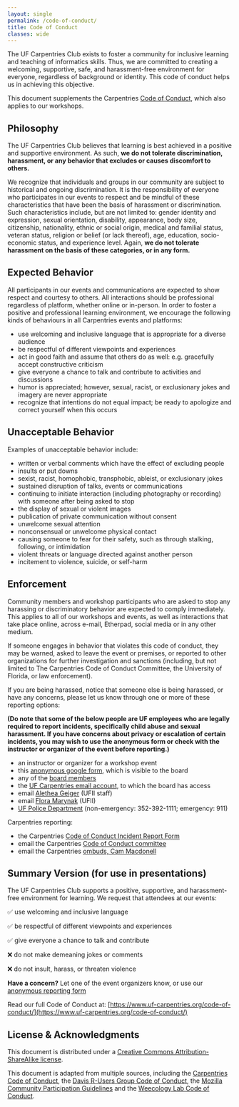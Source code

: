 ```yaml
---
layout: single
permalink: /code-of-conduct/
title: Code of Conduct
classes: wide
---
```


The UF Carpentries Club exists to foster a community for inclusive learning and teaching of informatics skills. Thus, we are committed to creating a welcoming, supportive, safe, and harassment-free environment for everyone, regardless of background or identity. This code of conduct helps us in achieving this objective.

This document supplements the Carpentries [Code of Conduct](https://docs.carpentries.org/topic_folders/policies/code-of-conduct.html), which also applies to our workshops.

## Philosophy

The UF Carpentries Club believes that learning is best achieved in a positive and supportive environment. As such, **we do not tolerate discrimination, harassment, or any behavior that excludes or causes discomfort to others.**

We recognize that individuals and groups in our community are subject to historical and ongoing discrimination. It is the responsibility of everyone who participates in our events to respect and be mindful of these characteristics that have been the basis of harassment or discrimination. Such characteristics include, but are not limited to: gender identity and expression, sexual orientation, disability, appearance, body size, citizenship, nationality, ethnic or social origin, medical and familial status, veteran status, religion or belief (or lack thereof), age, education, socio-economic status, and experience level. Again, **we do not tolerate harassment on the basis of these categories, or in any form.**

## Expected Behavior

All participants in our events and communications are expected to show respect and courtesy to others. All interactions should be professional regardless of platform, whether online or in-person. In order to foster a positive and professional learning environment, we encourage the following kinds of behaviours in all Carpentries events and platforms:

* use welcoming and inclusive language that is appropriate for a diverse audience
* be respectful of different viewpoints and experiences
* act in good faith and assume that others do as well: e.g. gracefully accept constructive criticism
* give everyone a chance to talk and contribute to activities and discussions
* humor is appreciated; however, sexual, racist, or exclusionary jokes and imagery are never appropriate
* recognize that intentions do not equal impact; be ready to apologize and correct yourself when this occurs

## Unacceptable Behavior

Examples of unacceptable behavior include:

* written or verbal comments which have the effect of excluding people
* insults or put downs
* sexist, racist, homophobic, transphobic, ableist, or exclusionary jokes
* sustained disruption of talks, events or communications
* continuing to initiate interaction (including photography or recording) with someone after being asked to stop
* the display of sexual or violent images
* publication of private communication without consent
* unwelcome sexual attention
* nonconsensual or unwelcome physical contact
* causing someone to fear for their safety, such as through stalking, following, or intimidation
* violent threats or language directed against another person
* incitement to violence, suicide, or self-harm

## Enforcement

Community members and workshop participants who are asked to stop any harassing or discriminatory behavior are expected to comply immediately. This applies to all of our workshops and events, as well as interactions that take place online, across e-mail, Etherpad, social media or in any other medium.

If someone engages in behavior that violates this code of conduct, they may be warned, asked to leave the event or premises, or reported to other organizations for further investigation and sanctions (including, but not limited to The Carpentries Code of Conduct Committee, the University of Florida, or law enforcement). 

If you are being harassed, notice that someone else is being harassed, or have any concerns, please let us know through one or more of these reporting options:

**(Do note that some of the below people are UF employees who are legally required to report incidents, specifically child abuse and sexual harassment. If you have concerns about privacy or escalation of certain incidents, you may wish to use the anonymous form or check with the instructor or organizer of the event before reporting.)**

* an instructor or organizer for a workshop event
* this [anonymous google form](https://docs.google.com/forms/d/e/1FAIpQLSdFLEqHCUhH-ONEnNp-ewycXD6pa1CeDGRp4m4bZjodibMuPw/viewform?usp=sf_link), which is visible to the board
* any of the [board members](https://www.uf-carpentries.org/governance/)
* the [UF Carpentries email account](mailto:ufcarpentries@googlegroups.com), to which the board has access
* email [Alethea Geiger](mailto:ageiger0213@ufl.edu) (UFII staff)
* email [Flora Marynak](mailto:flora.marynak@ufl.edu) (UFII)
* [UF Police Department](https://police.ufl.edu/contact/) (non-emergency: 352-392-1111; emergency: 911)

Carpentries reporting:
* the Carpentries [Code of Conduct Incident Report Form](https://goo.gl/forms/KoUfO53Za3apOuOK2)
* email the Carpentries [Code of Conduct committee](mailto:coc@carpentries.org)
* email the Carpentries [ombuds, Cam Macdonell](mailto:confidential@carpentries.org)

## Summary Version (for use in presentations)

The UF Carpentries Club supports a positive, supportive, and harassment-free environment for learning. We request that attendees at our events:

:white_check_mark: use welcoming and inclusive language

:white_check_mark: be respectful of different viewpoints and experiences

:white_check_mark: give everyone a chance to talk and contribute

:x: do not make demeaning jokes or comments

:x: do not insult, harass, or threaten violence

**Have a concern?** Let one of the event organizers know, or use our [anonymous reporting form](***)

Read our full Code of Conduct at: [https://www.uf-carpentries.org/code-of-conduct/](https://www.uf-carpentries.org/code-of-conduct/)

## License & Acknowledgments
This document is distributed under a [Creative Commons Attribution-ShareAlike license](https://creativecommons.org/licenses/by-sa/3.0/).

This document is adapted from multiple sources, including the [Carpentries Code of Conduct](https://docs.carpentries.org/topic_folders/policies/code-of-conduct.html), the [Davis R-Users Group Code of Conduct](https://d-rug.github.io/code-of-conduct.html), the [Mozilla Community Participation Guidelines](https://www.mozilla.org/en-US/about/governance/policies/participation/) and the [Weecology Lab Code of Conduct](https://github.com/weecology/lab-wiki/wiki/WEecology:-Code-of-Conduct).
